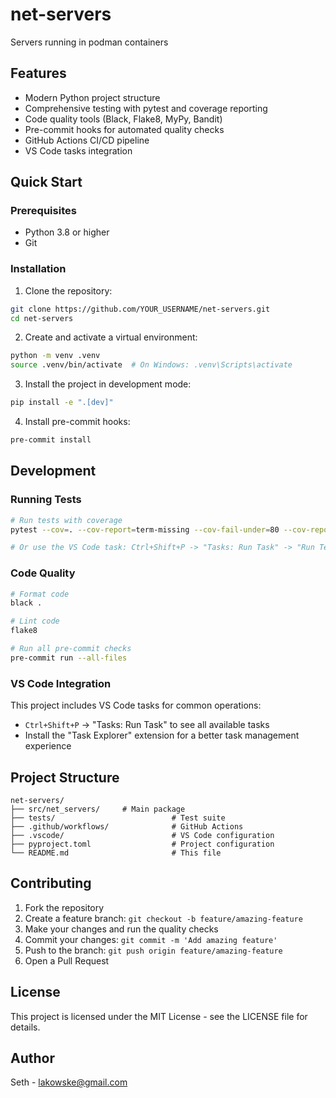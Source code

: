 # net-servers

Servers running in podman containers

## Features

- Modern Python project structure
- Comprehensive testing with pytest and coverage reporting
- Code quality tools (Black, Flake8, MyPy, Bandit)
- Pre-commit hooks for automated quality checks
- GitHub Actions CI/CD pipeline
- VS Code tasks integration

## Quick Start

### Prerequisites

- Python 3.8 or higher
- Git

### Installation

1. Clone the repository:
```bash
git clone https://github.com/YOUR_USERNAME/net-servers.git
cd net-servers
```

2. Create and activate a virtual environment:
```bash
python -m venv .venv
source .venv/bin/activate  # On Windows: .venv\Scripts\activate
```

3. Install the project in development mode:
```bash
pip install -e ".[dev]"
```

4. Install pre-commit hooks:
```bash
pre-commit install
```

## Development

### Running Tests
```bash
# Run tests with coverage
pytest --cov=. --cov-report=term-missing --cov-fail-under=80 --cov-report=html

# Or use the VS Code task: Ctrl+Shift+P -> "Tasks: Run Task" -> "Run Tests with Coverage"
```

### Code Quality
```bash
# Format code
black .

# Lint code
flake8

# Run all pre-commit checks
pre-commit run --all-files
```

### VS Code Integration

This project includes VS Code tasks for common operations:
- `Ctrl+Shift+P` -> "Tasks: Run Task" to see all available tasks
- Install the "Task Explorer" extension for a better task management experience

## Project Structure

```
net-servers/
├── src/net_servers/     # Main package
├── tests/                          # Test suite
├── .github/workflows/              # GitHub Actions
├── .vscode/                        # VS Code configuration
├── pyproject.toml                  # Project configuration
└── README.md                       # This file
```

## Contributing

1. Fork the repository
2. Create a feature branch: `git checkout -b feature/amazing-feature`
3. Make your changes and run the quality checks
4. Commit your changes: `git commit -m 'Add amazing feature'`
5. Push to the branch: `git push origin feature/amazing-feature`
6. Open a Pull Request

## License

This project is licensed under the MIT License - see the LICENSE file for details.

## Author

Seth - lakowske@gmail.com
